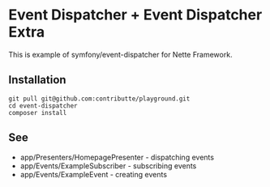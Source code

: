 # Event Dispatcher + Event Dispatcher Extra

This is example of symfony/event-dispatcher for Nette Framework.

## Installation

```
git pull git@github.com:contributte/playground.git
cd event-dispatcher
composer install
```

## See

- app/Presenters/HomepagePresenter - dispatching events
- app/Events/ExampleSubscriber - subscribing events
- app/Events/ExampleEvent - creating events
